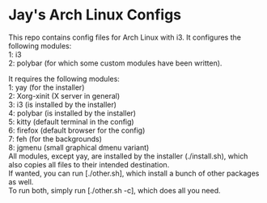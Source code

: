 # Jay's Arch Linux Configs
This repo contains config files for Arch Linux with i3.
It configures the following modules:  
  1: i3  
  2: polybar (for which some custom modules have been written).  

It requires the following modules:  
  1: yay (for the installer)  
  2: Xorg-xinit (X server in general)  
  3: i3 (is installed by the installer)  
  4: polybar (is installed by the installer)  
  5: kitty (default terminal in the config)  
  6: firefox (default browser for the config)  
  7: feh (for the backgrounds)  
  8: jgmenu (small graphical dmenu variant)  
All modules, except yay, are installed by the installer (./install.sh), which also copies all files to their intended destination.  
If wanted, you can run [./other.sh], which install a bunch of other packages as well.  
To run both, simply run [./other.sh -c], which does all you need.  
